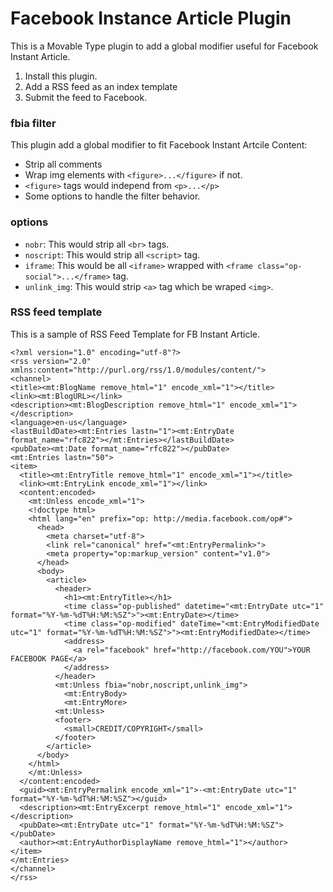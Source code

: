 Facebook Instance Article Plugin
==========
This is a Movable Type plugin to add a global modifier useful for Facebook Instant Article.

1. Install this plugin.
2. Add a RSS feed as an index template
3. Submit the feed to Facebook.

### fbia filter

This plugin add a global modifier to fit Facebook Instant Artcile Content:

* Strip all comments
* Wrap img elements with `<figure>...</figure>` if not.  
* `<figure>` tags would independ from `<p>...</p>`
* Some options to handle the filter behavior.

### options

* `nobr`: This would strip all `<br>` tags.
* `noscript`: This would strip all `<script>` tag.
* `iframe`: This would be all `<iframe>` wrapped with `<frame class="op-social">...</frame>` tag.
* `unlink_img`: This would strip `<a>` tag which be wraped `<img>`.

### RSS feed template

This is a sample of RSS Feed Template for FB Instant Article.


```
<?xml version="1.0" encoding="utf-8"?>
<rss version="2.0" xmlns:content="http://purl.org/rss/1.0/modules/content/">
<channel>
<title><mt:BlogName remove_html="1" encode_xml="1"></title>
<link><mt:BlogURL></link>
<description><mt:BlogDescription remove_html="1" encode_xml="1"></description>
<language>en-us</language>
<lastBuildDate><mt:Entries lastn="1"><mt:EntryDate format_name="rfc822"></mt:Entries></lastBuildDate>
<pubDate><mt:Date format_name="rfc822"></pubDate>
<mt:Entries lastn="50">
<item>
  <title><mt:EntryTitle remove_html="1" encode_xml="1"></title>
  <link><mt:EntryLink encode_xml="1"></link>
  <content:encoded>
    <mt:Unless encode_xml="1">
    <!doctype html>
    <html lang="en" prefix="op: http://media.facebook.com/op#">
      <head>
        <meta charset="utf-8">
        <link rel="canonical" href="<mt:EntryPermalink>">
        <meta property="op:markup_version" content="v1.0">
      </head>
      <body>
        <article>
          <header>
            <h1><mt:EntryTitle></h1>
            <time class="op-published" datetime="<mt:EntryDate utc="1" format="%Y-%m-%dT%H:%M:%SZ">"><mt:EntryDate></time>
            <time class="op-modified" dateTime="<mt:EntryModifiedDate utc="1" format="%Y-%m-%dT%H:%M:%SZ">"><mt:EntryModifiedDate></time>
            <address>
              <a rel="facebook" href="http://facebook.com/YOU">YOUR FACEBOOK PAGE</a>
            </address>
          </header>
          <mt:Unless fbia="nobr,noscript,unlink_img">
            <mt:EntryBody>
            <mt:EntryMore>
          <mt:Unless>
          <footer>
            <small>CREDIT/COPYRIGHT</small>
          </footer>
        </article>
      </body>
    </html>
    </mt:Unless>
  </content:encoded>
  <guid><mt:EntryPermalink encode_xml="1">-<mt:EntryDate utc="1" format="%Y-%m-%dT%H:%M:%SZ"></guid>
  <description><mt:EntryExcerpt remove_html="1" encode_xml="1"></description>
  <pubDate><mt:EntryDate utc="1" format="%Y-%m-%dT%H:%M:%SZ"></pubDate>
  <author><mt:EntryAuthorDisplayName remove_html="1"></author>
</item>
</mt:Entries>
</channel>
</rss>
```


